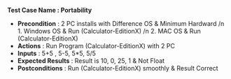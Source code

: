 **Test Case Name : Portability**
* **Precondition** :  2 PC installs with Difference OS & Minimum Hardward 
                    /n 1. Windows OS  &  Run (Calculator-EditionX)
                    /n 2. MAC OS &  Run (Calculator-EditionX)
* **Actions** : Run Program (Calculator-EditionX) with 2 PC
* **Inputs** : 5+5 , 5-5, 5*5, 5/5
* **Expected Results** : Result is 10, 0, 25, 1 & Not Float
* **Postconditions** :  Run (Calculator-EditionX) smoothly & Result Correct
